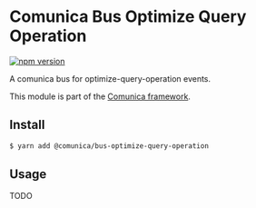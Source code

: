 # Comunica Bus Optimize Query Operation

[![npm version](https://badge.fury.io/js/%40comunica%2Fbus-optimize-query-operation.svg)](https://www.npmjs.com/package/@comunica/bus-optimize-query-operation)

A comunica bus for optimize-query-operation events.

This module is part of the [Comunica framework](https://github.com/comunica/comunica).

## Install

```bash
$ yarn add @comunica/bus-optimize-query-operation
```

## Usage

TODO
